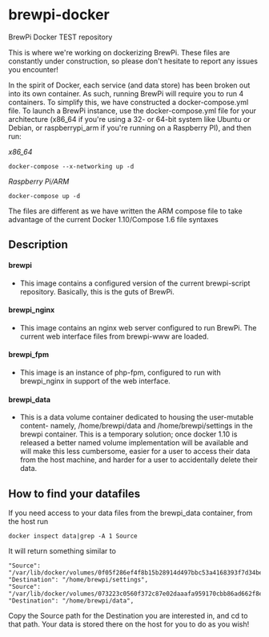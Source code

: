 # brewpi-docker
BrewPi Docker TEST repository

This is where we're working on dockerizing BrewPi. These files are constantly under construction, so please don't hesitate to report any issues you encounter!

In the spirit of Docker, each service (and data store) has been broken out into its own container. As such, running BrewPi will require you to run 4 containers. To simplify this, we have constructed a docker-compose.yml file. To launch a BrewPi instance, use the docker-compose.yml file for your architecture (x86_64 if you're using a 32- or 64-bit system like Ubuntu or Debian, or raspberrypi_arm if you're running on a Raspberry PI), and then run:

*x86_64*
```
docker-compose --x-networking up -d
```
*Raspberry Pi/ARM*
```
docker-compose up -d
```
The files are different as we have written the ARM compose file to take advantage of the current Docker 1.10/Compose 1.6 file syntaxes

## Description
#### brewpi
- This image contains a configured version of the current brewpi-script repository. Basically, this is the guts of BrewPi.

#### brewpi_nginx
- This image contains an nginx web server configured to run BrewPi. The current web interface files from brewpi-www are loaded.

#### brewpi_fpm
- This image is an instance of php-fpm, configured to run with brewpi_nginx in support of the web interface. 

#### brewpi_data
- This is a data volume container dedicated to housing the user-mutable content- namely, /home/brewpi/data and /home/brewpi/settings in the brewpi container. This is a temporary solution; once docker 1.10 is released a better named volume implementation will be available and will make this less cumbersome, easier for a user to access their data from the host machine, and harder for a user to accidentally delete their data. 

## How to find your datafiles
If you need access to your data files from the brewpi_data container, from the host run
```
docker inspect data|grep -A 1 Source
```
It will return something similar to
```
"Source": "/var/lib/docker/volumes/0f05f286ef4f8b15b28914d497bbc53a4168393f7d34be74a6e56de3e5c1ce1e/_data",
"Destination": "/home/brewpi/settings",
"Source": "/var/lib/docker/volumes/073223c0560f372c87e02daaafa959170cbb86ad662f8e7409f2d55bd44abc43/_data",
"Destination": "/home/brewpi/data",
```
Copy the Source path for the Destination you are interested in, and cd to that path. Your data is stored there on the host for you to do as you wish!
